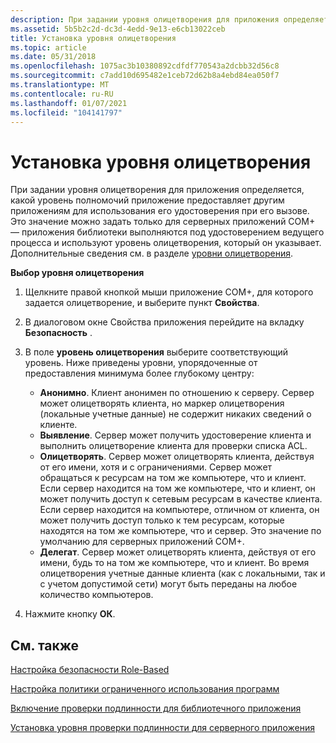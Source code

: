 ```yaml
---
description: При задании уровня олицетворения для приложения определяется, какой уровень полномочий приложение предоставляет другим приложениям для использования его удостоверения при его вызове.
ms.assetid: 5b5b2c2d-dc3d-4edd-9e13-e6cb13022ceb
title: Установка уровня олицетворения
ms.topic: article
ms.date: 05/31/2018
ms.openlocfilehash: 1075ac3b10380892cdfdf770543a2dcbb32d56c8
ms.sourcegitcommit: c7add10d695482e1ceb72d62b8a4ebd84ea050f7
ms.translationtype: MT
ms.contentlocale: ru-RU
ms.lasthandoff: 01/07/2021
ms.locfileid: "104141797"
---
```

# <a name="setting-an-impersonation-level"></a>Установка уровня олицетворения

При задании уровня олицетворения для приложения определяется, какой уровень полномочий приложение предоставляет другим приложениям для использования его удостоверения при его вызове. Это значение можно задать только для серверных приложений COM+ — приложения библиотеки выполняются под удостоверением ведущего процесса и используют уровень олицетворения, который он указывает. Дополнительные сведения см. в разделе [уровни олицетворения](/windows/desktop/com/impersonation-levels).

**Выбор уровня олицетворения**

1.  Щелкните правой кнопкой мыши приложение COM+, для которого задается олицетворение, и выберите пункт **Свойства**.

2.  В диалоговом окне Свойства приложения перейдите на вкладку **Безопасность** .

3.  В поле **уровень олицетворения** выберите соответствующий уровень. Ниже приведены уровни, упорядоченные от предоставления минимума более глубокому центру:

    -   **Анонимно**. Клиент анонимен по отношению к серверу. Сервер может олицетворять клиента, но маркер олицетворения (локальные учетные данные) не содержит никаких сведений о клиенте.
    -   **Выявление**. Сервер может получить удостоверение клиента и выполнить олицетворение клиента для проверки списка ACL.
    -   **Олицетворять**. Сервер может олицетворять клиента, действуя от его имени, хотя и с ограничениями. Сервер может обращаться к ресурсам на том же компьютере, что и клиент. Если сервер находится на том же компьютере, что и клиент, он может получить доступ к сетевым ресурсам в качестве клиента. Если сервер находится на компьютере, отличном от клиента, он может получить доступ только к тем ресурсам, которые находятся на том же компьютере, что и сервер. Это значение по умолчанию для серверных приложений COM+.
    -   **Делегат**. Сервер может олицетворять клиента, действуя от его имени, будь то на том же компьютере, что и клиент. Во время олицетворения учетные данные клиента (как с локальными, так и с учетом допустимой сети) могут быть переданы на любое количество компьютеров.

4.  Нажмите кнопку **ОК**.

## <a name="related-topics"></a>См. также

<dl> <dt>

[Настройка безопасности Role-Based](configuring-role-based-security.md)
</dt> <dt>

[Настройка политики ограниченного использования программ](configuring-the-software-restriction-policy.md)
</dt> <dt>

[Включение проверки подлинности для библиотечного приложения](enabling-authentication-for-a-library-application.md)
</dt> <dt>

[Установка уровня проверки подлинности для серверного приложения](setting-an-authentication-level-for-a-server-application.md)
</dt> </dl>

 

 
